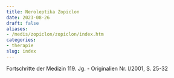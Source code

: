 ```yaml
---
title: Neroleptika Zopiclon
date: 2023-08-26
draft: false
aliases:
- /medis/zopiclon/zopiclon/index.htm
categories:
- therapie
slug: index
---
```




Fortschritte der Medizin 119. Jg. - Originalien Nr. I/2001, S. 25-32

